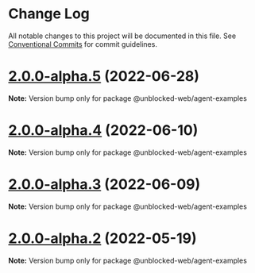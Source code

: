 # Change Log

All notable changes to this project will be documented in this file.
See [Conventional Commits](https://conventionalcommits.org) for commit guidelines.

# [2.0.0-alpha.5](https://github.com/unblocked-web/unblocked/compare/v2.0.0-alpha.4...v2.0.0-alpha.5) (2022-06-28)

**Note:** Version bump only for package @unblocked-web/agent-examples





# [2.0.0-alpha.4](https://github.com/unblocked-web/unblocked/compare/v2.0.0-alpha.3...v2.0.0-alpha.4) (2022-06-10)

**Note:** Version bump only for package @unblocked-web/agent-examples





# [2.0.0-alpha.3](https://github.com/unblocked-web/unblocked/compare/v2.0.0-alpha.2...v2.0.0-alpha.3) (2022-06-09)

**Note:** Version bump only for package @unblocked-web/agent-examples





# [2.0.0-alpha.2](https://github.com/unblocked-web/unblocked/compare/v2.0.0-alpha.1...v2.0.0-alpha.2) (2022-05-19)

**Note:** Version bump only for package @unblocked-web/agent-examples
